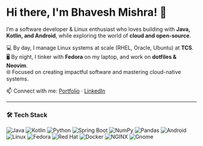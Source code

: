 # Hi there, I'm Bhavesh Mishra! 👋

I’m a software developer & Linux enthusiast who loves building with **Java, Kotlin, and Android**, while exploring the world of **cloud and open-source**.

💻 By day, I manage Linux systems at scale (RHEL, Oracle, Ubuntu) at **TCS**.  
🖥️ By night, I tinker with **Fedora** on my laptop, and work on **dotfiles & Neovim**.  
🌐 Focused on creating impactful software and mastering cloud-native systems.

📫 Connect with me: [Portfolio](https://bhaveshmishra.dev) · [LinkedIn](https://linkedin.com/in/mishraBhavesh)  

---

### 🛠️ Tech Stack

![Java](https://img.shields.io/badge/Java-ED8B00?style=for-the-badge&logo=java&logoColor=white)
![Kotlin](https://img.shields.io/badge/Kotlin-0095D5?style=for-the-badge&logo=kotlin&logoColor=white)
![Python](https://img.shields.io/badge/Python-3776AB?style=for-the-badge&logo=python&logoColor=white)
![Spring Boot](https://img.shields.io/badge/Spring_Boot-6DB33F?style=for-the-badge&logo=spring&logoColor=white)
![NumPy](https://img.shields.io/badge/NumPy-013243?style=for-the-badge&logo=numpy&logoColor=white)
![Pandas](https://img.shields.io/badge/Pandas-150458?style=for-the-badge&logo=pandas&logoColor=white)
![Android](https://img.shields.io/badge/Android-3DDC84?style=for-the-badge&logo=android&logoColor=white)
![Linux](https://img.shields.io/badge/Linux-FCC624?style=for-the-badge&logo=linux&logoColor=black)
![Fedora](https://img.shields.io/badge/Fedora-294172?style=for-the-badge&logo=fedora&logoColor=white)
![Red Hat](https://img.shields.io/badge/Red_Hat-EE0000?style=for-the-badge&logo=red-hat&logoColor=white)
![Docker](https://img.shields.io/badge/Docker-2496ED?style=for-the-badge&logo=docker&logoColor=white)
![NGINX](https://img.shields.io/badge/NGINX-009639?style=for-the-badge&logo=nginx&logoColor=white)
![Gnome](https://img.shields.io/badge/GNOME-000000?style=for-the-badge&logo=gnome&logoColor=white)
